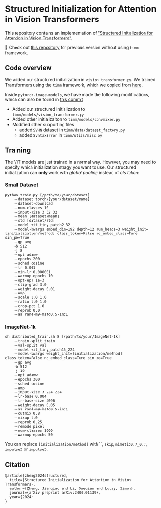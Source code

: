 # Structured Initialization for Attention in Vision Transformers

This repository contains an implementation of ["Structured Initialization for Attention in Vision Transformers"](https://arxiv.org/abs/2404.01139).

🔎 Check out [this repository](https://github.com/osiriszjq/impulse_init) for previous version without using `timm` framework.

## Code overview

We added our structured initialization in `vision_transformer.py`. We trained Transformers using the `timm` framework, which we copied from [here](http://github.com/rwightman/pytorch-image-models).


Inside `pytorch-image-models`, we have made the following modifications, which can also be found in [this commit](https://github.com/osiriszjq/structured_init/commit/9c2d0e0d10ce491e720533e24a56aa2063e40211)

- Added our structured initialization to `timm/models/vision_transformer.py`
- Added other initializaiton to `timm/models/convmixer.py`
- Modified other supporting files
  - added `SVHN` dataset in `timm/data/dataset_factory.py`
  - added `SyntaxError` in `timm/utils/misc.py`


## Training
The ViT models are just trained in a normal way. However, you may need to specify which initialization stragy you want to use. Our structured initialization can **only** work with *global pooling* instead of *cls token*:

### Small Dataset

```
python train.py [/path/to/your/dataset]
    --dataset torch/[your/dataset/name]
    --dataset-download 
    --num-classes 10 
    --input-size 3 32 32 
    --mean [dataset/mean]
    --std [dataset/std]
    --model vit_tiny_patch2_32 
    --model-kwargs embed_dim=192 depth=12 num_heads=3 weight_init=[initialization/method] class_token=False no_embed_class=Ture sin_pe=True
    --gp avg 
    -b 512 
    -j 8 
    --opt adamw 
    --epochs 200 
    --sched cosine 
    --lr 0.001 
    --min-lr 0.000001 
    --warmup-epochs 10 
    --opt-eps 1e-3 
    --clip-grad 3.0 
    --weight-decay 0.01 
    --amp 
    --scale 1.0 1.0 
    --ratio 1.0 1.0 
    --crop-pct 1.0 
    --reprob 0.0 
    --aa rand-m9-mstd0.5-inc1
```

### ImageNet-1k

```
sh distributed_train.sh 8 [/path/to/your/ImageNet-1k]
    --train-split train 
    --val-split val
    --model vit_tiny_patch16_224
    --model-kwargs weight_init=[initialization/method] class_token=False no_embed_class=Ture sin_pe=True
    --gp avg 
    -b 512
    -j 10 
    --opt adamw 
    --epochs 300 
    --sched cosine
    --amp 
    --input-size 3 224 224
    --lr-base 0.004
    --lr-base-size 4096
    --weight-decay 0.05
    --aa rand-m9-mstd0.5-inc1
    --cutmix 0.8
    --mixup 1.0 
    --reprob 0.25 
    --remode pixel 
    --num-classes 1000 
    --warmup-epochs 50
```

You can replace `[initialization/method]` with ``, `skip`, `mimetic0.7_0.7`, `impulse3` or `impulse5`.

## Citation
```
@article{zheng2024structured,
  title={Structured Initialization for Attention in Vision Transformers},
  author={Zheng, Jianqiao and Li, Xueqian and Lucey, Simon},
  journal={arXiv preprint arXiv:2404.01139},
  year={2024}
}
```